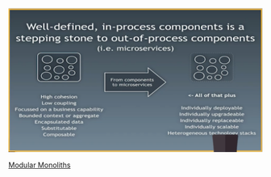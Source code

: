 ![Components](slides/images/components.png "Components")

[Modular Monoliths](https://vimeo.com/146876312)
